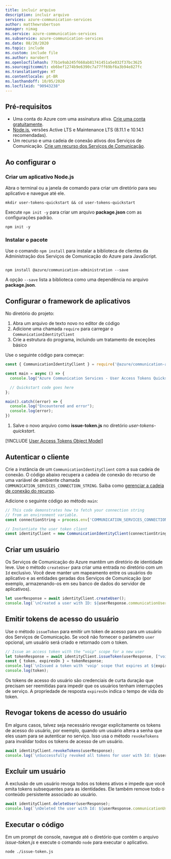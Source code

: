 ```yaml
---
title: incluir arquivo
description: incluir arquivo
services: azure-communication-services
author: matthewrobertson
manager: nimag
ms.service: azure-communication-services
ms.subservice: azure-communication-services
ms.date: 08/20/2020
ms.topic: include
ms.custom: include file
ms.author: marobert
ms.openlocfilehash: 77b1e9ab245f668ab81741451a5e032f37bc3625
ms.sourcegitcommit: eb6bef1274b9e6390c7a77ff69bf6a3b94e827fc
ms.translationtype: HT
ms.contentlocale: pt-BR
ms.lasthandoff: 10/05/2020
ms.locfileid: "90943238"
---
```

## <a name="prerequisites"></a>Pré-requisitos

- Uma conta do Azure com uma assinatura ativa. [Crie uma conta gratuitamente](https://azure.microsoft.com/free/?WT.mc_id=A261C142F).
- [Node.js](https://nodejs.org/), versões Active LTS e Maintenance LTS (8.11.1 e 10.14.1 recomendadas).
- Um recurso e uma cadeia de conexão ativos dos Serviços de Comunicação. [Crie um recurso dos Serviços de Comunicação](../create-communication-resource.md).

## <a name="setting-up"></a>Ao configurar o

### <a name="create-a-new-nodejs-application"></a>Criar um aplicativo Node.js

Abra o terminal ou a janela de comando para criar um diretório para seu aplicativo e navegue até ele.

```console
mkdir user-tokens-quickstart && cd user-tokens-quickstart
```

Execute `npm init -y` para criar um arquivo **package.json** com as configurações padrão.

```console
npm init -y
```

### <a name="install-the-package"></a>Instalar o pacote

Use o comando `npm install` para instalar a biblioteca de clientes da Administração dos Serviços de Comunicação do Azure para JavaScript.

```console

npm install @azure/communication-administration --save

```

A opção `--save` lista a biblioteca como uma dependência no arquivo **package.json**.

## <a name="set-up-the-app-framework"></a>Configurar o framework de aplicativos

No diretório do projeto:

1. Abra um arquivo de texto novo no editor de código
1. Adicione uma chamada `require` para carregar o `CommunicationIdentityClient`
1. Crie a estrutura do programa, incluindo um tratamento de exceções básico

Use o seguinte código para começar:

```javascript
const { CommunicationIdentityClient } = require('@azure/communication-administration');

const main = async () => {
  console.log("Azure Communication Services - User Access Tokens Quickstart")

  // Quickstart code goes here
};

main().catch((error) => {
  console.log("Encountered and error");
  console.log(error);
})
```

1. Salve o novo arquivo como **issue-token.js** no diretório *user-tokens-quickstart*.

[!INCLUDE [User Access Tokens Object Model](user-access-tokens-object-model.md)]

## <a name="authenticate-the-client"></a>Autenticar o cliente

Crie a instância de um `CommunicationIdentityClient` com a sua cadeia de conexão. O código abaixo recupera a cadeia de conexão do recurso de uma variável de ambiente chamada `COMMUNICATION_SERVICES_CONNECTION_STRING`. Saiba como [gerenciar a cadeia de conexão do recurso](../create-communication-resource.md#store-your-connection-string).

Adicione o seguinte código ao método `main`:

```javascript
// This code demonstrates how to fetch your connection string
// from an environment variable.
const connectionString = process.env['COMMUNICATION_SERVICES_CONNECTION_STRING'];

// Instantiate the user token client
const identityClient = new CommunicationIdentityClient(connectionString);
```

## <a name="create-a-user"></a>Criar um usuário

Os Serviços de Comunicação do Azure mantêm um diretório de identidade leve. Use o método `createUser` para criar uma entrada no diretório com um `Id` exclusivo. Você deve manter um mapeamento entre os usuários do aplicativo e as entidades geradas dos Serviços de Comunicação (por exemplo, armazenando-os em seu banco de dados do servidor de aplicativos).

```javascript
let userResponse = await identityClient.createUser();
console.log(`\nCreated a user with ID: ${userResponse.communicationUserId}`);
```

## <a name="issue-user-access-tokens"></a>Emitir tokens de acesso do usuário

Use o método `issueToken` para emitir um token de acesso para um usuário dos Serviços de Comunicação. Se você não fornecer o parâmetro `user` opcional, um usuário será criado e retornado com o token.

```javascript
// Issue an access token with the "voip" scope for a new user
let tokenResponse = await identityClient.issueToken(userResponse, ["voip"]);
const { token, expiresOn } = tokenResponse;
console.log(`\nIssued a token with 'voip' scope that expires at ${expiresOn}:`);
console.log(token);
```

Os tokens de acesso do usuário são credenciais de curta duração que precisam ser reemitidas para impedir que os usuários tenham interrupções de serviço. A propriedade de resposta `expiresOn` indica o tempo de vida do token.

## <a name="revoke-user-access-tokens"></a>Revogar tokens de acesso do usuário

Em alguns casos, talvez seja necessário revogar explicitamente os tokens de acesso do usuário, por exemplo, quando um usuário altera a senha que eles usam para se autenticar no serviço. Isso usa o método `revokeTokens` para invalidar todos os tokens de acesso de um usuário.

```javascript  
await identityClient.revokeTokens(userResponse);
console.log(`\nSuccessfully revoked all tokens for user with Id: ${userResponse.communicationUserId}`);
```

## <a name="delete-a-user"></a>Excluir um usuário

A exclusão de um usuário revoga todos os tokens ativos e impede que você emita tokens subsequentes para as identidades. Ele também remove todo o conteúdo persistente associado ao usuário.

```javascript
await identityClient.deleteUser(userResponse);
console.log(`\nDeleted the user with Id: ${userResponse.communicationUserId}`);
```

## <a name="run-the-code"></a>Executar o código

Em um prompt de console, navegue até o diretório que contém o arquivo *issue-token.js* e execute o comando `node` para executar o aplicativo.

```console
node ./issue-token.js
```
